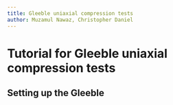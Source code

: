 ```yaml
---
title: Gleeble uniaxial compression tests
author: Muzamul Nawaz, Christopher Daniel
---
```


# Tutorial for Gleeble uniaxial compression tests

## Setting up the Gleeble
